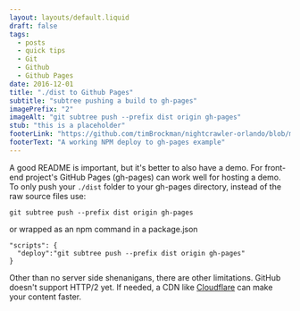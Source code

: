 ```yaml
---
layout: layouts/default.liquid
draft: false
tags: 
  - posts
  - quick tips
  - Git
  - Github
  - Github Pages
date: 2016-12-01
title: "./dist to Github Pages"
subtitle: "subtree pushing a build to gh-pages"
imagePrefix: "2"
imageAlt: "git subtree push --prefix dist origin gh-pages"
stub: "this is a placeholder"
footerLink: "https://github.com/timBrockman/nightcrawler-orlando/blob/master/package.json#L13"
footerText: "A working NPM deploy to gh-pages example"
---
```

A good README is important, but it's better to also have a demo.
For front-end project's GitHub Pages (gh-pages) can work well for hosting a demo. 
To only push your `./dist` folder to your gh-pages directory, instead of the raw source files
use:
```
git subtree push --prefix dist origin gh-pages
```
or wrapped as an npm command in a package.json
```
"scripts": {
  "deploy":"git subtree push --prefix dist origin gh-pages"
}
```
Other than no server side shenanigans, there are other limitations. 
GitHub doesn't support HTTP/2 yet.
If needed, a CDN like [Cloudflare](https://www.cloudflare.com/) can make your content faster.
